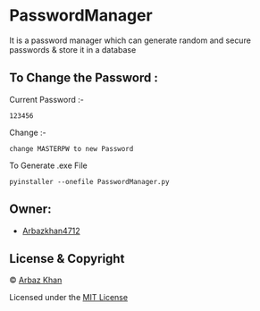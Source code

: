 # PasswordManager
It is a password manager which can generate random and secure passwords &amp; store it in a database

## To Change the Password :

Current Password :-

```
123456
```
Change :-
```
change MASTERPW to new Password
```


To Generate .exe File
```
pyinstaller --onefile PasswordManager.py
```

## Owner:
- [Arbazkhan4712](https://github.com/Arbazkhan4712/)

## License & Copyright
© [Arbaz Khan](https://arbazkhan4712.github.io/Contact.html)

Licensed under the [MIT License](License)
